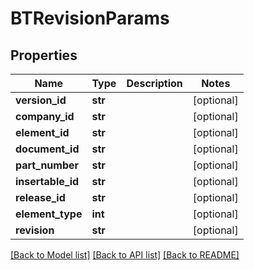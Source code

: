 # BTRevisionParams

## Properties
Name | Type | Description | Notes
------------ | ------------- | ------------- | -------------
**version_id** | **str** |  | [optional] 
**company_id** | **str** |  | [optional] 
**element_id** | **str** |  | [optional] 
**document_id** | **str** |  | [optional] 
**part_number** | **str** |  | [optional] 
**insertable_id** | **str** |  | [optional] 
**release_id** | **str** |  | [optional] 
**element_type** | **int** |  | [optional] 
**revision** | **str** |  | [optional] 

[[Back to Model list]](../README.md#documentation-for-models) [[Back to API list]](../README.md#documentation-for-api-endpoints) [[Back to README]](../README.md)


